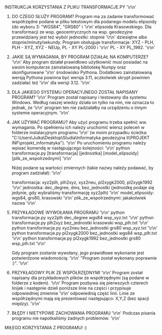 INSTRUKCJA KORZYSTANIA Z PLIKU TRANSFORMACJE.PY '\r\n'

1. DO CZEGO SŁUŻY PROGRAM?
	Program ma za zadanie transformować współrzędne podane w pliku tekstowym dla podanego modelu elipsoidy (do wyboru 3: "WGS84", "GRS80" i '\r\n'
	elipsoida Krasowskiego. Dla transformacji ze wsp. geocentrycznych na wsp. geodezyjne przewidziany jest też wybór jednostki: stopnie '\r\n'
	dziesiętne albo stopnie/minuty/sekundy. Program obsługuje transformacje: XYZ - PLH, PLH - XYZ, XYZ - NEUp, PL - XY PL-2000 i '\r\n'
	PL - XY PL_1992. '\r\n'

2. JAKIE SĄ WYMAGANIA, BY PROGRAM DZIAŁAŁ NA KOMPUTERZE? '\r\n'
	Aby program działał prawidłowo użytkownić musi posiadać na swoim komputerze zainstalowaną bibliotekę Numpy oraz skonfigurowane '\r\n'
	środowisko Pythona. Dodatkowo zainstalowaną wersją Pythona powinna być wersja 3.11, aczkolwiek skrypt powinien zadziałać też '\r\n'
	dla wersji 3.12. '\r\n'

3. DLA JAKIEGO SYSTEMU OPERACYJNEGO ZOSTAŁ NAPISANY PROGRAM? '\r\n'
	Program został napisany i testowany dla systemu Windows. Według naszej wiedzy działa on tylko na nim, nie oznacza to jednak, że '\r\n'
	program ten nie zadziałałby na urządzeniu o innym systemie operacyjnym. '\r\n'
	
4. JAK UŻYWAĆ PROGRAMU?
	Aby użyć programu trzeba spełnić ww. wymagania. Po spełnieniu ich należy uruchomić wiersz poleceń w folderze instalacyjnym programu '\r\n'
	(w moim przypadku ścieżka: "C:\Users\Julka\Desktop\Studia\Informatyka geodezyjna II\PROJEKT INF\projekt_informatyka"). '\r\n'
	Po uruchomieniu programu należy wpisać komendę w następującego kolejności: '\r\n'
	python transformacje.py [transformacja] [jednostka] [model_elipsoidy] [plik_ze_wspolrzednymi] '\r\n'
	  
	Niżej podane są wartości zmiennych (takie nazwy należy podawać, by program zadziałał): '\r\n'
	  
	transformacja: xyz2plh, plh2xyz, xyz2neu, pl2xygk2000, pl2xygk1992 '\r\n'
	jednostka: dec_degree, dms, bez_jednostki (jednostkę podaje się jedynie, gdy wybraliśmy transformację xyz2plh) '\r\n'
	model_elipsoidy: wgs84, grs80, krasowski '\r\n'
	plik_ze_wspolrzednymi: jakakolwiek nazwa '\r\n'

5. PRZYKŁADOWE WYWOŁANIA PROGRAMU '\r\n'
	python transformacje.py xyz2plh dec_degree wgs84 wsp_xyz.txt '\r\n'
	python transformacje.py plh2xyz bez_jednostki krasowski wsp_plh.txt '\r\n'
	python transformacje.py xyz2neu bez_jednostki grs80 wsp_xyz.txt '\r\n'
	python transformacje.py pl2xygk2000 bez_jednostki wgs84 wsp_plh.txt '\r\n' 
	python transformacje.py pl2xygk1992 bez_jednostki grs80 wsp_plh.txt '\r\n'
	
	Gdy program zostanie wywołany, jego prawidłowe wykonanie jest potwierdzone wiadomością: '\r\n'
	"Program został wykonany poprawnie :)". '\r\n'
	
6. PRZYKŁADOWY PLIK ZE WSPÓŁRZĘDNYMI '\r\n'
	Program został napisany dla przykładowych plików ze współrzędnymi (są podane w folderze z kodem). '\r\n'
	Program pozbywa się pierwszych czterech linijek i następnie dzieli poniższe linie na części i przypisuje odpowiedniej zmiennie '\r\n'
	odpowiednią część linii. Linie ze współrzędnymi mają się prezentować następująco: X,Y,Z (bez spacji między). '\r\n'

7. BŁĘDY I NIETYPOWE ZACHOWANIA PROGRAMU '\r\n'
	Podczas pisania programu nie napotkaliśmy żadnych problemów. '\r\n'
	
MIŁEGO KORZYSTANIA Z PROGRAMU! :)